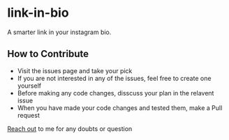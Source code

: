 # link-in-bio

A smarter link in your instagram bio.

## How to Contribute

- Visit the issues page and take your pick
- If you are not interested in any of the issues, feel free to create one yourself
- Before making any code changes, disscuss your plan in the relavent issue
- When you have made your code changes and tested them, make a Pull request

[Reach out](https://twitter.com/messages/131552332-131552332?text=hi) to me for any doubts or question
